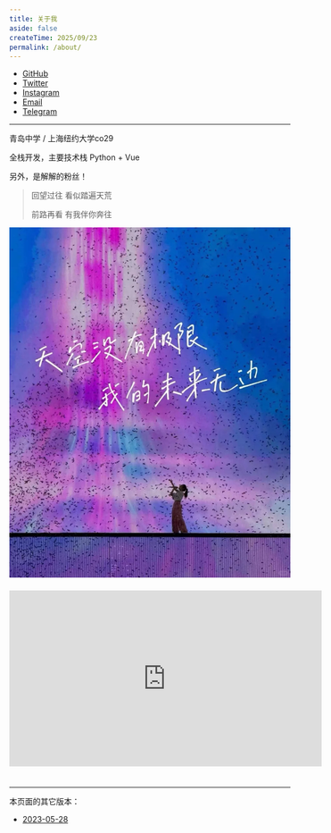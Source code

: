 ```yaml
---
title: 关于我
aside: false
createTime: 2025/09/23
permalink: /about/
---
```


- [GitHub](https://github.com/yxzlwz)
- [Twitter](https://twitter.com/yxzlwz)
- [Instagram](https://www.instagram.com/yxzlwz/)
- [Email](mailto:yxzlwz@gmail.com)
- [Telegram](https://t.me/yxzlwz)

---

青岛中学 / 上海纽约大学co29

全栈开发，主要技术栈 Python + Vue

另外，是解解的粉丝！

> 回望过往 看似踏遍天荒
>
> 前路再看 有我伴你奔往

<img src="../../images/8a742574d87656246b104f9f43b43ebb.png" />

<iframe width="560" height="315" src="https://www.youtube.com/embed/gCQuEakOEFo?si=Zb3vb0H2-NWZD3Ex" title="YouTube video player" frameborder="0" allow="accelerometer; autoplay; clipboard-write; encrypted-media; gyroscope; picture-in-picture; web-share" referrerpolicy="strict-origin-when-cross-origin" allowfullscreen style="margin: 20px auto"></iframe>

---

本页面的其它版本：

- [2023-05-28](./20230528.md)